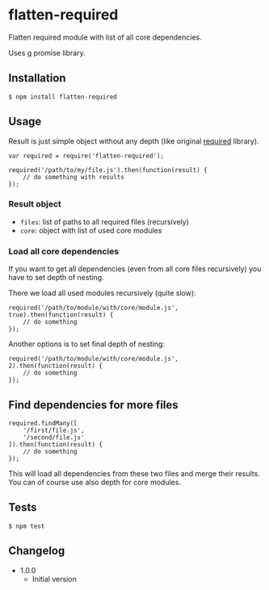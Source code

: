 # flatten-required

Flatten required module with list of all core dependencies.

Uses [q](https://npmjs.org/package/q) promise library.

## Installation

```
$ npm install flatten-required
```

## Usage

Result is just simple object without any depth (like original [required](https://npmjs.org/package/required) library).

```
var required = require('flatten-required');

required('/path/to/my/file.js').then(function(result) {
	// do something with results
});
```

### Result object

* `files`: list of paths to all required files (recursively)
* `core`: object with list of used core modules

### Load all core dependencies

If you want to get all dependencies (even from all core files recursively) you have to set depth of nesting.

There we load all used modules recursively (quite slow):

```
required('/path/to/module/with/core/module.js', true).then(function(result) {
	// do something
});
```

Another options is to set final depth of nesting:

```
required('/path/to/module/with/core/module.js', 2).then(function(result) {
	// do something
});
```

## Find dependencies for more files

```
required.findMany([
	'/first/file.js',
	'/second/file.js'
]).then(function(result) {
	// do something
});
```

This will load all dependencies from these two files and merge their results. You can of course use also depth for core modules.

## Tests

```
$ npm test
```

## Changelog

* 1.0.0
	+ Initial version